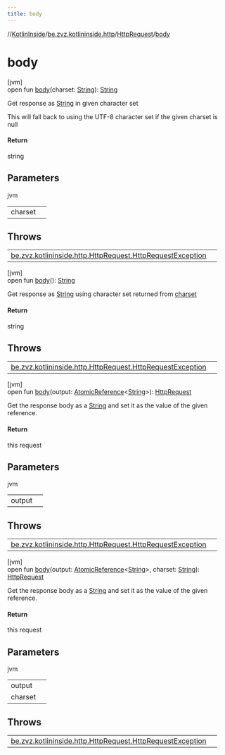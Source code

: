 ```yaml
---
title: body
---
```

//[KotlinInside](../../../index.html)/[be.zvz.kotlininside.http](../index.html)/[HttpRequest](index.html)/[body](body.html)



# body



[jvm]\
open fun [body](body.html)(charset: [String](https://docs.oracle.com/javase/7/docs/api/java/lang/String.html)): [String](https://docs.oracle.com/javase/7/docs/api/java/lang/String.html)



Get response as [String](https://docs.oracle.com/javase/7/docs/api/java/lang/String.html) in given character set 



 This will fall back to using the UTF-8 character set if the given charset is null



#### Return



string



## Parameters


jvm

| | |
|---|---|
| charset |  |



## Throws


| | |
|---|---|
| [be.zvz.kotlininside.http.HttpRequest.HttpRequestException](-http-request-exception/index.html) |  |




[jvm]\
open fun [body](body.html)(): [String](https://docs.oracle.com/javase/7/docs/api/java/lang/String.html)



Get response as [String](https://docs.oracle.com/javase/7/docs/api/java/lang/String.html) using character set returned from [charset](charset.html)



#### Return



string



## Throws


| | |
|---|---|
| [be.zvz.kotlininside.http.HttpRequest.HttpRequestException](-http-request-exception/index.html) |  |




[jvm]\
open fun [body](body.html)(output: [AtomicReference](https://docs.oracle.com/javase/7/docs/api/java/util/concurrent/atomic/AtomicReference.html)&lt;[String](https://docs.oracle.com/javase/7/docs/api/java/lang/String.html)&gt;): [HttpRequest](index.html)



Get the response body as a [String](https://docs.oracle.com/javase/7/docs/api/java/lang/String.html) and set it as the value of the given reference.



#### Return



this request



## Parameters


jvm

| | |
|---|---|
| output |  |



## Throws


| | |
|---|---|
| [be.zvz.kotlininside.http.HttpRequest.HttpRequestException](-http-request-exception/index.html) |  |




[jvm]\
open fun [body](body.html)(output: [AtomicReference](https://docs.oracle.com/javase/7/docs/api/java/util/concurrent/atomic/AtomicReference.html)&lt;[String](https://docs.oracle.com/javase/7/docs/api/java/lang/String.html)&gt;, charset: [String](https://docs.oracle.com/javase/7/docs/api/java/lang/String.html)): [HttpRequest](index.html)



Get the response body as a [String](https://docs.oracle.com/javase/7/docs/api/java/lang/String.html) and set it as the value of the given reference.



#### Return



this request



## Parameters


jvm

| | |
|---|---|
| output |  |
| charset |  |



## Throws


| | |
|---|---|
| [be.zvz.kotlininside.http.HttpRequest.HttpRequestException](-http-request-exception/index.html) |  |



